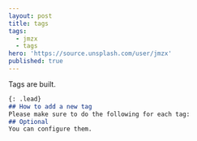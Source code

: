 ```yaml
---
layout: post
title: tags
tags:
  - jmzx
  - tags
hero: 'https://source.unsplash.com/user/jmzx'
published: true
---
```

Tags are built.
```markdown
{: .lead}
## How to add a new tag
Please make sure to do the following for each tag:
## Optional
You can configure them.
```
